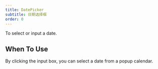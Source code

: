 ```yaml
---
title: DatePicker
subtitle: 日期选择框
order: 0
---
```


To select or input a date.

## When To Use

By clicking the input box, you can select a date from a popup calendar.

